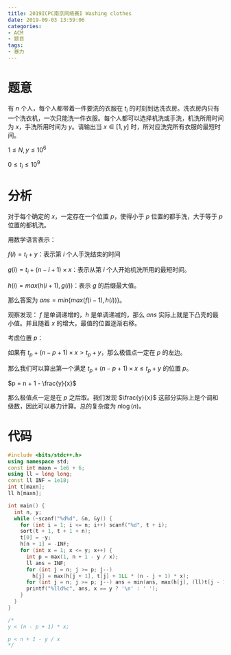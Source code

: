 ```yaml
---
title: 2019ICPC南京网络赛I Washing clothes
date: 2019-09-03 13:59:06
categories:
- ACM
- 题目
tags:
- 暴力
---
```


# 题意
有 $n$ 个人，每个人都带着一件要洗的衣服在 $t_i$ 的时刻到达洗衣房。洗衣房内只有一个洗衣机，一次只能洗一件衣服。每个人都可以选择机洗或手洗，机洗所用时间为 $x$，手洗所用时间为 $y$。请输出当 $x \in [1,y]$ 时，所对应洗完所有衣服的最短时间。

$1 \leq N,y \leq 10^6$

$0 \leq t_i \leq 10^9$

# 分析

对于每个确定的 $x$，一定存在一个位置 $p$，使得小于 $p$ 位置的都手洗，大于等于 $p$ 位置的都机洗。

用数学语言表示：

$f(i) = t_i + y$：表示第 $i$ 个人手洗结束的时间

$g(i) = t_i + (n - i + 1) \times x$：表示从第 $i$ 个人开始机洗所用的最短时间。

$h(i) = max(h(i+1), g(i))$：表示 $g$ 的后缀最大值。

那么答案为 $ans = min\{max(f(i-1), h(i))\}$。

观察发现： $f$ 是单调递增的，$h$ 是单调递减的，那么 $ans$ 实际上就是下凸壳的最小值。并且随着 $x$ 的增大，最值的位置逐渐右移。

<!-- 对于每个 $x$ 考虑最后一个位置 $p$ 使得 -->

考虑位置 $p$：

如果有 $t_p + (n - p + 1) \times x > t_p + y$，那么极值点一定在 $p$ 的左边。

那么我们可以算出第一个满足 $t_p + (n - p + 1) \times x \leq t_p + y$ 的位置 $p$。

$p = n + 1 - \frac{y}{x}$

那么极值点一定是在 $p$ 之后取。我们发现 $\frac{y}{x}$ 这部分实际上是个调和级数，因此可以暴力计算。总的复杂度为 $n\log(n)$。

# 代码
```cpp
#include <bits/stdc++.h>
using namespace std;
const int maxn = 1e6 + 6;
using ll = long long;
const ll INF = 1e18;
int t[maxn];
ll h[maxn];

int main() {
  int n, y;
  while (~scanf("%d%d", &n, &y)) {
    for (int i = 1; i <= n; i++) scanf("%d", t + i);
    sort(t + 1, t + 1 + n);
    t[0] = -y;
    h[n + 1] = -INF;
    for (int x = 1; x <= y; x++) {
      int p = max(1, n + 1 - y / x);
      ll ans = INF;
      for (int j = n; j >= p; j--)
        h[j] = max(h[j + 1], t[j] + 1LL * (n - j + 1) * x);
      for (int j = n; j >= p; j--) ans = min(ans, max(h[j], (ll)t[j - 1] + y));
      printf("%lld%c", ans, x == y ? '\n' : ' ');
    }
  }
}

/*
y < (n - p + 1) * x;

p < n + 1 - y / x
*/
```
